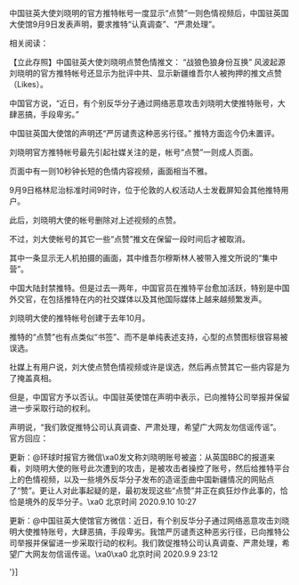 中国驻英大使刘晓明的官方推特帐号一度显示“点赞”一则色情视频后，中国驻英国大使馆9月9日发表声明，要求推特“认真调查”、“严肃处理”。

相关阅读：

【立此存照】中国驻英大使刘晓明点赞色情推文： “战狼色狼身份互换” 风波起源 刘晓明的官方推特帐号还显示为批评中共、显示新疆维吾尔人被拘押的推文点赞（Likes）。

中国官方说，“近日，有个别反华分子通过网络恶意攻击刘晓明大使推特账号，大肆恶搞，手段卑劣。”

中国驻英国大使馆的声明还“严厉谴责这种恶劣行径。” 推特方面迄今仍未置评。

刘晓明官方推特帐号最先引起社媒关注的是，帐号“点赞”一则成人页面。

页面中有一则10秒钟长短的色情内容视频，画面相当不雅。

9月9日格林尼治标准时间9时许，位于伦敦的人权活动人士发截屏知会其他推特用户。

此后，刘晓明大使的帐号删除对上述视频的点赞。

不过，刘大使帐号的其它一些“点赞”推文在保留一段时间后才被取消。

其中一条显示无人机拍摄的画面，其中维吾尔穆斯林人被带入推文所说的“集中营”。

中国大陆封禁推特。但是过去一两年，中国官员在推特平台愈加活跃，特别是中国外交官，在包括推特在内的社交媒体以及其他国际媒体上越来越频繁发声。

刘晓明大使的推特帐号创建于去年10月。

推特的“点赞”也有点类似“书签”、而不是单纯表述支持，心型的点赞图标很容易被误选。

社媒上有用户说，刘大使点赞色情视频或许是误选，然后再点赞其它一些内容是为了掩盖真相。

但是，中国官方予以否认。中国驻英使馆在声明中表示，已向推特公司举报并保留进一步采取行动的权利。

声明说，“我们敦促推特公司认真调查、严肃处理，希望广大网友勿信谣传谣”。 官方回应：

更新：@环球时报官方微信\xa0发文称刘晓明账号被盗：从英国BBC的报道来看，刘晓明大使的账号此次遭到的攻击，是被攻击者操控了账号，然后给推特平台上的色情视频，以及一些境外反华分子发布的造谣歪曲中国新疆情况的网贴点了“赞”。更让人对此事起疑的是，最初发现这些“点赞”并正在疯狂炒作此事的，恰恰是境外的反华分子。\xa0 北京时间 2020.9.10 10:27

更新：@中国驻英大使馆官方微信：近日，有个别反华分子通过网络恶意攻击刘晓明大使推特账号，大肆恶搞，手段卑劣。我馆严厉谴责这种恶劣行径，已向推特公司举报并保留进一步采取行动的权利。我们敦促推特公司认真调查、严肃处理，希望广大网友勿信谣传谣。\xa0\xa0 北京时间 2020.9.9 23:12 

'}]